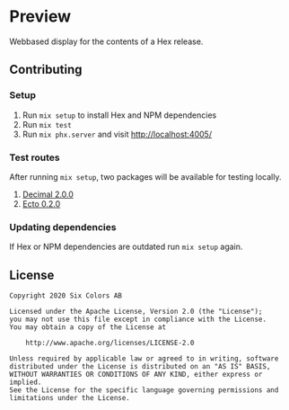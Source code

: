 # Preview

Webbased display for the contents of a Hex release.

## Contributing

### Setup

1. Run `mix setup` to install Hex and NPM dependencies
2. Run `mix test`
3. Run `mix phx.server` and visit [http://localhost:4005/](http://localhost:4005/)

### Test routes
After running `mix setup`, two packages will be available for testing locally.

1. [Decimal 2.0.0](http://localhost:4005/preview/decimal/2.0.0)
2. [Ecto 0.2.0](http://localhost:4005/preview/ecto/0.2.0)

### Updating dependencies

If Hex or NPM dependencies are outdated run `mix setup` again.

## License

    Copyright 2020 Six Colors AB

    Licensed under the Apache License, Version 2.0 (the "License");
    you may not use this file except in compliance with the License.
    You may obtain a copy of the License at

        http://www.apache.org/licenses/LICENSE-2.0

    Unless required by applicable law or agreed to in writing, software
    distributed under the License is distributed on an "AS IS" BASIS,
    WITHOUT WARRANTIES OR CONDITIONS OF ANY KIND, either express or implied.
    See the License for the specific language governing permissions and
    limitations under the License.

